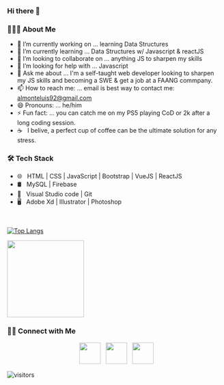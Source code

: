 ### Hi there 👋


<h3> 👨🏻‍💻 About Me </h3>

- 🔭 I’m currently working on ... learning Data Structures
- 🌱 I’m currently learning ... Data Structures w/ Javascript & reactJS
- 👯 I’m looking to collaborate on ... anything JS to sharpen my skills
- 🤔 I’m looking for help with ... Javascript
- 💬 Ask me about ... I'm a self-taught web developer looking to sharpen my JS skills and becoming a SWE & get a job at a FAANG commpany.
- 📫 How to reach me: ... email is best way to contact me: almonteluis92@gmail.com
- 😄 Pronouns: ... he/him
- ⚡ Fun fact: ... you can catch me on my PS5 playing CoD or 2k after a long coding session.
- ☕ &nbsp; I belive, a perfect cup of coffee can be the ultimate solution for any stress. 

<h3>🛠 Tech Stack</h3>
 
- 🌐 &nbsp; HTML | CSS | JavaScript | Bootstrap | VueJS | ReactJS
- 🛢 &nbsp; MySQL | Firebase
- 🔧 &nbsp; Visual Studio code | Git
- 🖥 &nbsp; Adobe Xd | Illustrator | Photoshop

<br>

[![Top Langs](https://github-readme-stats.vercel.app/api/top-langs/?username=almonteluis&layout=compact&text_color=daf7dc&bg_color=151515)](https://github.com/devSouvik/github-readme-stats)

<img height="180em" src="https://github-readme-stats.vercel.app/api?username=almonteluis&show_icons=true&hide_border=true&&count_private=true&include_all_commits=true&theme=codeSTACKr" />

<h3> 🤝🏻 Connect with Me </h3>

<p align="center">
&nbsp; <a href="https://twitter.com/to0namiSB" target="_blank" rel="noopener noreferrer"><img src="https://img.icons8.com/plasticine/100/000000/twitter.png" width="50" /></a>  
&nbsp; <a href="https://www.linkedin.com/in/almonteluis92/" target="_blank" rel="noopener noreferrer"><img src="https://img.icons8.com/plasticine/100/000000/linkedin.png" width="50" /></a>
&nbsp; <a href="mailto:almonteluis92@gmail.com" target="_blank" rel="noopener noreferrer"><img src="https://img.icons8.com/plasticine/100/000000/gmail.png"  width="50" /></a>
</p>

![visitors](https://visitor-badge.glitch.me/badge?page_id=almonteluis.${your.repo.id})
